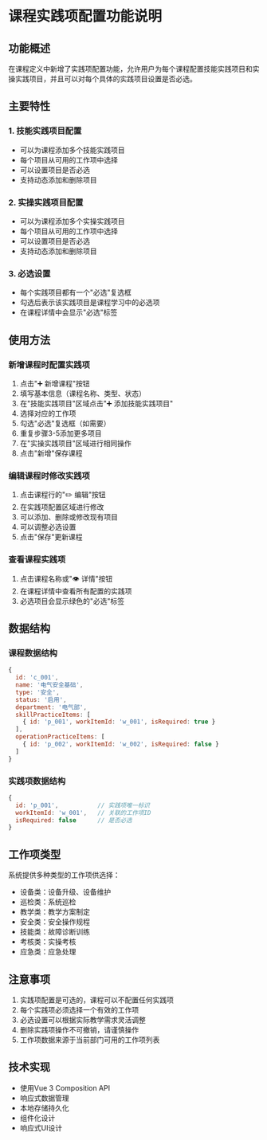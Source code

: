 # 课程实践项配置功能说明

## 功能概述

在课程定义中新增了实践项配置功能，允许用户为每个课程配置技能实践项目和实操实践项目，并且可以对每个具体的实践项目设置是否必选。

## 主要特性

### 1. 技能实践项目配置
- 可以为课程添加多个技能实践项目
- 每个项目从可用的工作项中选择
- 可以设置项目是否必选
- 支持动态添加和删除项目

### 2. 实操实践项目配置
- 可以为课程添加多个实操实践项目
- 每个项目从可用的工作项中选择
- 可以设置项目是否必选
- 支持动态添加和删除项目

### 3. 必选设置
- 每个实践项目都有一个"必选"复选框
- 勾选后表示该实践项目是课程学习中的必选项
- 在课程详情中会显示"必选"标签

## 使用方法

### 新增课程时配置实践项
1. 点击"➕ 新增课程"按钮
2. 填写基本信息（课程名称、类型、状态）
3. 在"技能实践项目"区域点击"➕ 添加技能实践项目"
4. 选择对应的工作项
5. 勾选"必选"复选框（如需要）
6. 重复步骤3-5添加更多项目
7. 在"实操实践项目"区域进行相同操作
8. 点击"新增"保存课程

### 编辑课程时修改实践项
1. 点击课程行的"✏️ 编辑"按钮
2. 在实践项配置区域进行修改
3. 可以添加、删除或修改现有项目
4. 可以调整必选设置
5. 点击"保存"更新课程

### 查看课程实践项
1. 点击课程名称或"👁️ 详情"按钮
2. 在课程详情中查看所有配置的实践项
3. 必选项目会显示绿色的"必选"标签

## 数据结构

### 课程数据结构
```javascript
{
  id: 'c_001',
  name: '电气安全基础',
  type: '安全',
  status: '启用',
  department: '电气部',
  skillPracticeItems: [
    { id: 'p_001', workItemId: 'w_001', isRequired: true }
  ],
  operationPracticeItems: [
    { id: 'p_002', workItemId: 'w_002', isRequired: false }
  ]
}
```

### 实践项数据结构
```javascript
{
  id: 'p_001',           // 实践项唯一标识
  workItemId: 'w_001',   // 关联的工作项ID
  isRequired: false      // 是否必选
}
```

## 工作项类型

系统提供多种类型的工作项供选择：
- 设备类：设备升级、设备维护
- 巡检类：系统巡检
- 教学类：教学方案制定
- 安全类：安全操作规程
- 技能类：故障诊断训练
- 考核类：实操考核
- 应急类：应急处理

## 注意事项

1. 实践项配置是可选的，课程可以不配置任何实践项
2. 每个实践项必须选择一个有效的工作项
3. 必选设置可以根据实际教学需求灵活调整
4. 删除实践项操作不可撤销，请谨慎操作
5. 工作项数据来源于当前部门可用的工作项列表

## 技术实现

- 使用Vue 3 Composition API
- 响应式数据管理
- 本地存储持久化
- 组件化设计
- 响应式UI设计

